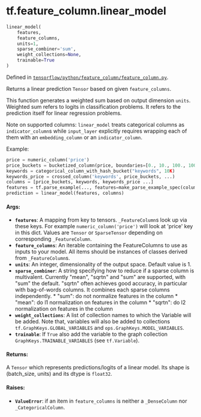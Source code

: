 <div itemscope itemtype="http://developers.google.com/ReferenceObject">
<meta itemprop="name" content="tf.feature_column.linear_model" />
</div>

# tf.feature_column.linear_model

``` python
linear_model(
    features,
    feature_columns,
    units=1,
    sparse_combiner='sum',
    weight_collections=None,
    trainable=True
)
```



Defined in [`tensorflow/python/feature_column/feature_column.py`](https://www.tensorflow.org/code/tensorflow/python/feature_column/feature_column.py).

Returns a linear prediction `Tensor` based on given `feature_columns`.

This function generates a weighted sum based on output dimension `units`.
Weighted sum refers to logits in classification problems. It refers to the
prediction itself for linear regression problems.

Note on supported columns: `linear_model` treats categorical columns as
`indicator_column`s while `input_layer` explicitly requires wrapping each
of them with an `embedding_column` or an `indicator_column`.

Example:

```python
price = numeric_column('price')
price_buckets = bucketized_column(price, boundaries=[0., 10., 100., 1000.])
keywords = categorical_column_with_hash_bucket("keywords", 10K)
keywords_price = crossed_column('keywords', price_buckets, ...)
columns = [price_buckets, keywords, keywords_price ...]
features = tf.parse_example(..., features=make_parse_example_spec(columns))
prediction = linear_model(features, columns)
```

#### Args:

* <b>`features`</b>: A mapping from key to tensors. `_FeatureColumn`s look up via these
    keys. For example `numeric_column('price')` will look at 'price' key in
    this dict. Values are `Tensor` or `SparseTensor` depending on
    corresponding `_FeatureColumn`.
* <b>`feature_columns`</b>: An iterable containing the FeatureColumns to use as inputs
    to your model. All items should be instances of classes derived from
    `_FeatureColumn`s.
* <b>`units`</b>: An integer, dimensionality of the output space. Default value is 1.
* <b>`sparse_combiner`</b>: A string specifying how to reduce if a sparse column is
    multivalent. Currently "mean", "sqrtn" and "sum" are supported, with "sum"
    the default. "sqrtn" often achieves good accuracy, in particular with
    bag-of-words columns. It combines each sparse columns independently.
      * "sum": do not normalize features in the column
      * "mean": do l1 normalization on features in the column
      * "sqrtn": do l2 normalization on features in the column
* <b>`weight_collections`</b>: A list of collection names to which the Variable will be
    added. Note that, variables will also be added to collections
    `tf.GraphKeys.GLOBAL_VARIABLES` and `ops.GraphKeys.MODEL_VARIABLES`.
* <b>`trainable`</b>: If `True` also add the variable to the graph collection
    `GraphKeys.TRAINABLE_VARIABLES` (see `tf.Variable`).


#### Returns:

  A `Tensor` which represents predictions/logits of a linear model. Its shape
  is (batch_size, units) and its dtype is `float32`.


#### Raises:

* <b>`ValueError`</b>: if an item in `feature_columns` is neither a `_DenseColumn`
    nor `_CategoricalColumn`.